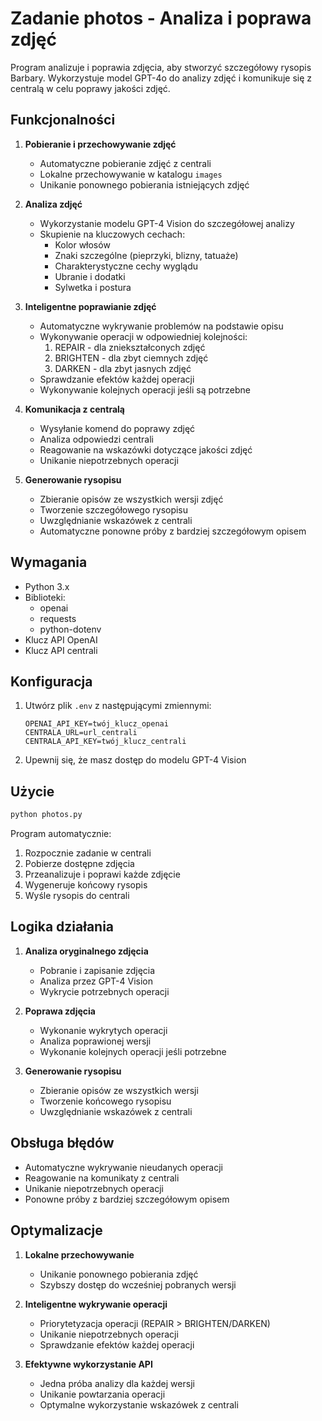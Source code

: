 # Zadanie photos - Analiza i poprawa zdjęć

Program analizuje i poprawia zdjęcia, aby stworzyć szczegółowy rysopis Barbary. Wykorzystuje model GPT-4o do analizy zdjęć i komunikuje się z centralą w celu poprawy jakości zdjęć.

## Funkcjonalności

1. **Pobieranie i przechowywanie zdjęć**
   - Automatyczne pobieranie zdjęć z centrali
   - Lokalne przechowywanie w katalogu `images`
   - Unikanie ponownego pobierania istniejących zdjęć

2. **Analiza zdjęć**
   - Wykorzystanie modelu GPT-4 Vision do szczegółowej analizy
   - Skupienie na kluczowych cechach:
     - Kolor włosów
     - Znaki szczególne (pieprzyki, blizny, tatuaże)
     - Charakterystyczne cechy wyglądu
     - Ubranie i dodatki
     - Sylwetka i postura

3. **Inteligentne poprawianie zdjęć**
   - Automatyczne wykrywanie problemów na podstawie opisu
   - Wykonywanie operacji w odpowiedniej kolejności:
     1. REPAIR - dla zniekształconych zdjęć
     2. BRIGHTEN - dla zbyt ciemnych zdjęć
     3. DARKEN - dla zbyt jasnych zdjęć
   - Sprawdzanie efektów każdej operacji
   - Wykonywanie kolejnych operacji jeśli są potrzebne

4. **Komunikacja z centralą**
   - Wysyłanie komend do poprawy zdjęć
   - Analiza odpowiedzi centrali
   - Reagowanie na wskazówki dotyczące jakości zdjęć
   - Unikanie niepotrzebnych operacji

5. **Generowanie rysopisu**
   - Zbieranie opisów ze wszystkich wersji zdjęć
   - Tworzenie szczegółowego rysopisu
   - Uwzględnianie wskazówek z centrali
   - Automatyczne ponowne próby z bardziej szczegółowym opisem

## Wymagania

- Python 3.x
- Biblioteki:
  - openai
  - requests
  - python-dotenv
- Klucz API OpenAI
- Klucz API centrali

## Konfiguracja

1. Utwórz plik `.env` z następującymi zmiennymi:
   ```
   OPENAI_API_KEY=twój_klucz_openai
   CENTRALA_URL=url_centrali
   CENTRALA_API_KEY=twój_klucz_centrali
   ```

2. Upewnij się, że masz dostęp do modelu GPT-4 Vision

## Użycie

```bash
python photos.py
```

Program automatycznie:
1. Rozpocznie zadanie w centrali
2. Pobierze dostępne zdjęcia
3. Przeanalizuje i poprawi każde zdjęcie
4. Wygeneruje końcowy rysopis
5. Wyśle rysopis do centrali

## Logika działania

1. **Analiza oryginalnego zdjęcia**
   - Pobranie i zapisanie zdjęcia
   - Analiza przez GPT-4 Vision
   - Wykrycie potrzebnych operacji

2. **Poprawa zdjęcia**
   - Wykonanie wykrytych operacji
   - Analiza poprawionej wersji
   - Wykonanie kolejnych operacji jeśli potrzebne

3. **Generowanie rysopisu**
   - Zbieranie opisów ze wszystkich wersji
   - Tworzenie końcowego rysopisu
   - Uwzględnianie wskazówek z centrali

## Obsługa błędów

- Automatyczne wykrywanie nieudanych operacji
- Reagowanie na komunikaty z centrali
- Unikanie niepotrzebnych operacji
- Ponowne próby z bardziej szczegółowym opisem

## Optymalizacje

1. **Lokalne przechowywanie**
   - Unikanie ponownego pobierania zdjęć
   - Szybszy dostęp do wcześniej pobranych wersji

2. **Inteligentne wykrywanie operacji**
   - Priorytetyzacja operacji (REPAIR > BRIGHTEN/DARKEN)
   - Unikanie niepotrzebnych operacji
   - Sprawdzanie efektów każdej operacji

3. **Efektywne wykorzystanie API**
   - Jedna próba analizy dla każdej wersji
   - Unikanie powtarzania operacji
   - Optymalne wykorzystanie wskazówek z centrali 